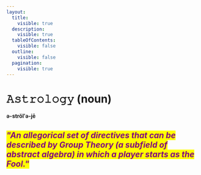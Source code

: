 ```yaml
---
layout:
  title:
    visible: true
  description:
    visible: true
  tableOfContents:
    visible: false
  outline:
    visible: false
  pagination:
    visible: true
---
```


# 𝙰𝚜𝚝𝚛𝚘𝚕𝚘𝚐𝚢 (noun)

**ə-strŏl′ə-jē**&#x20;

## _<mark style="color:purple;">"An allegorical set of directives that can be described by Group Theory (a subfield of abstract algebra) in which a player starts as the Fool."</mark>_
